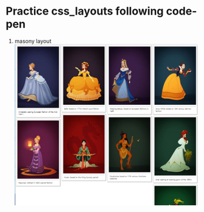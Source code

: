 Practice css_layouts following code-pen
=======================================
1. masony layout
![Alt text](/images/masonry.jpg "masonry")
